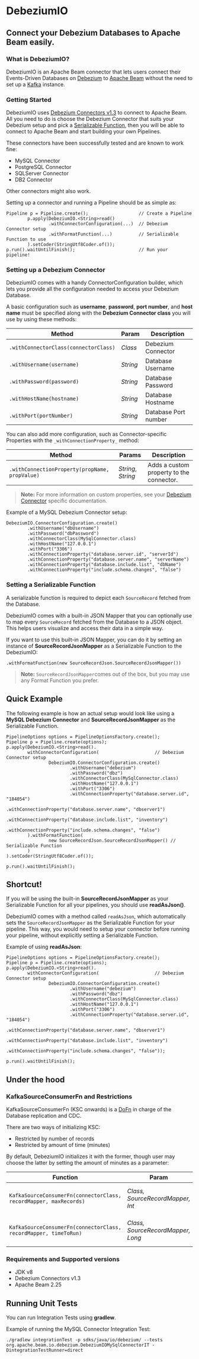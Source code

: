 <!--
    Licensed to the Apache Software Foundation (ASF) under one
    or more contributor license agreements.  See the NOTICE file
    distributed with this work for additional information
    regarding copyright ownership.  The ASF licenses this file
    to you under the Apache License, Version 2.0 (the
    "License"); you may not use this file except in compliance
    with the License.  You may obtain a copy of the License at

      http://www.apache.org/licenses/LICENSE-2.0

    Unless required by applicable law or agreed to in writing,
    software distributed under the License is distributed on an
    "AS IS" BASIS, WITHOUT WARRANTIES OR CONDITIONS OF ANY
    KIND, either express or implied.  See the License for the
    specific language governing permissions and limitations
    under the License.
-->

# DebeziumIO
## Connect your Debezium Databases to Apache Beam easily.

### What is DebeziumIO?
DebeziumIO is an Apache Beam connector that lets users connect their Events-Driven Databases on [Debezium](https://debezium.io) to [Apache Beam](https://beam.apache.org/) without the need to set up a [Kafka](https://kafka.apache.org/) instance.

### Getting Started

DebeziumIO uses [Debezium Connectors v1.3](https://debezium.io/documentation/reference/1.3/connectors/) to connect to Apache Beam. All you need to do is choose the Debezium Connector that suits your Debezium setup and pick a [Serializable Function](https://beam.apache.org/releases/javadoc/2.23.0/org/apache/beam/sdk/transforms/SerializableFunction.html), then you will be able to connect to Apache Beam and start building your own Pipelines.

These connectors have been successfully tested and are known to work fine:
*  MySQL Connector
*  PostgreSQL Connector
*  SQLServer Connector
*  DB2 Connector

Other connectors might also work.


Setting up a connector and running a Pipeline should be as simple as:
```
Pipeline p = Pipeline.create();                   // Create a Pipeline
        p.apply(DebeziumIO.<String>read()
                .withConnectorConfiguration(...)  // Debezium Connector setup
                .withFormatFunction(...)          // Serializable Function to use
        ).setCoder(StringUtf8Coder.of());
p.run().waitUntilFinish();                        // Run your pipeline!
```

### Setting up a Debezium Connector

DebeziumIO comes with a handy ConnectorConfiguration builder, which lets you provide all the configuration needed to access your Debezium Database.

A basic configuration such as **username**, **password**, **port number**, and **host name** must be specified along with the **Debezium Connector class** you will use by using these methods:

|Method|Param|Description|
|-|-|-|
|`.withConnectorClass(connectorClass)`|_Class_|Debezium Connector|
|`.withUsername(username)`|_String_|Database Username|
|`.withPassword(password)`|_String_|Database Password|
|`.withHostName(hostname)`|_String_|Database Hostname|
|`.withPort(portNumber)`|_String_|Database Port number|

You can also add more configuration, such as Connector-specific Properties with the `_withConnectionProperty_` method:

|Method|Params|Description|
|-|-|-|
|`.withConnectionProperty(propName, propValue)`|_String_, _String_|Adds a custom property to the connector.|
> **Note:** For more information on custom properties, see your [Debezium Connector](https://debezium.io/documentation/reference/1.3/connectors/) specific documentation.

Example of a MySQL Debezium Connector setup:
```
DebeziumIO.ConnectorConfiguration.create()
        .withUsername("dbUsername")
        .withPassword("dbPassword")
        .withConnectorClass(MySqlConnector.class)
        .withHostName("127.0.0.1")
        .withPort("3306")
        .withConnectionProperty("database.server.id", "serverId")
        .withConnectionProperty("database.server.name", "serverName")
        .withConnectionProperty("database.include.list", "dbName")
        .withConnectionProperty("include.schema.changes", "false")
```

### Setting a Serializable Function

A serializable function is required to depict each `SourceRecord` fetched from the Database.

DebeziumIO comes with a built-in JSON Mapper that you can optionally use to map every `SourceRecord` fetched from the Database to a JSON object. This helps users visualize and access their data in a simple way.

If you want to use this built-in JSON Mapper, you can do it by setting an instance of **SourceRecordJsonMapper** as a Serializable Function to the DebeziumIO:
```
.withFormatFunction(new SourceRecordJson.SourceRecordJsonMapper())
```
> **Note:** `SourceRecordJsonMapper`comes out of the box, but you may use any Format Function you prefer.

## Quick Example

The following example is how an actual setup would look like using a **MySQL Debezium Connector** and **SourceRecordJsonMapper** as the Serializable Function.
```
PipelineOptions options = PipelineOptionsFactory.create();
Pipeline p = Pipeline.create(options);
p.apply(DebeziumIO.<String>read().
        withConnectorConfiguration(                     // Debezium Connector setup
                DebeziumIO.ConnectorConfiguration.create()
                        .withUsername("debezium")
                        .withPassword("dbz")
                        .withConnectorClass(MySqlConnector.class)
                        .withHostName("127.0.0.1")
                        .withPort("3306")
                        .withConnectionProperty("database.server.id", "184054")
                        .withConnectionProperty("database.server.name", "dbserver1")
                        .withConnectionProperty("database.include.list", "inventory")
                        .withConnectionProperty("include.schema.changes", "false")
        ).withFormatFunction(
                new SourceRecordJson.SourceRecordJsonMapper() // Serializable Function
        )
).setCoder(StringUtf8Coder.of());

p.run().waitUntilFinish();
```

## Shortcut!

If you will be using the built-in **SourceRecordJsonMapper** as your Serializable Function for all your pipelines, you should use **readAsJson()**.

DebeziumIO comes with a method called `readAsJson`, which automatically sets the `SourceRecordJsonMapper` as the Serializable Function for your pipeline. This way, you would need to setup your connector before running your pipeline, without explicitly setting a Serializable Function.

Example of using **readAsJson**:
```
PipelineOptions options = PipelineOptionsFactory.create();
Pipeline p = Pipeline.create(options);
p.apply(DebeziumIO.<String>read().
        withConnectorConfiguration(                     // Debezium Connector setup
                DebeziumIO.ConnectorConfiguration.create()
                        .withUsername("debezium")
                        .withPassword("dbz")
                        .withConnectorClass(MySqlConnector.class)
                        .withHostName("127.0.0.1")
                        .withPort("3306")
                        .withConnectionProperty("database.server.id", "184054")
                        .withConnectionProperty("database.server.name", "dbserver1")
                        .withConnectionProperty("database.include.list", "inventory")
                        .withConnectionProperty("include.schema.changes", "false"));

p.run().waitUntilFinish();
```

## Under the hood

### KafkaSourceConsumerFn and Restrictions

KafkaSourceConsumerFn (KSC onwards) is a [DoFn](https://beam.apache.org/releases/javadoc/2.3.0/org/apache/beam/sdk/transforms/DoFn.html) in charge of the Database replication and CDC.

There are two ways of initializing KSC:
*  Restricted by number of records
*  Restricted by amount of time (minutes)

By default, DebeziumIO initializes it with the former, though user may choose the latter by setting the amount of minutes as a parameter:

|Function|Param|Description|
|-|-|-|
|`KafkaSourceConsumerFn(connectorClass, recordMapper, maxRecords)`|_Class, SourceRecordMapper, Int_|Restrict run by number of records (Default).|
|`KafkaSourceConsumerFn(connectorClass, recordMapper, timeToRun)`|_Class, SourceRecordMapper, Long_|Restrict run by amount of time (in minutes).|

### Requirements and Supported versions

-  JDK v8
-  Debezium Connectors v1.3
-  Apache Beam 2.25

## Running Unit Tests

You can run Integration Tests using **gradlew**.

Example of running the MySQL Connector Integration Test:
```
./gradlew integrationTest -p sdks/java/io/debezium/ --tests org.apache.beam.io.debezium.DebeziumIOMySqlConnectorIT -DintegrationTestRunner=direct
```